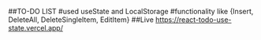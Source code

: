##TO-DO LIST
#used useState and LocalStorage 
#functionality like {Insert, DeleteAll, DeleteSingleItem, EditItem}
##Live https://react-todo-use-state.vercel.app/
